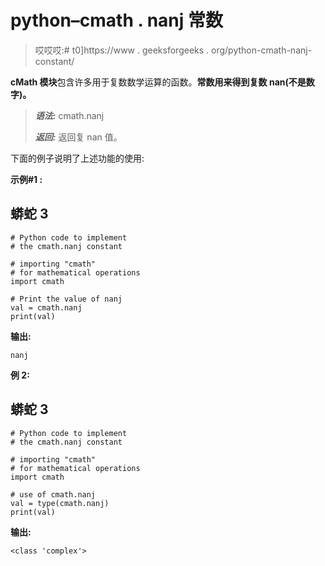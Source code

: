 # python–cmath . nanj 常数

> 哎哎哎:# t0]https://www . geeksforgeeks . org/python-cmath-nanj-constant/

**cMath 模块**包含许多用于复数数学运算的函数。**常数用来得到复数 nan(不是数字)。**

> ***语法:*** cmath.nanj
> 
> ***返回:*** 返回复 nan 值。

下面的例子说明了上述功能的使用:

**示例#1 :**

## 蟒蛇 3

```
# Python code to implement
# the cmath.nanj constant

# importing "cmath"
# for mathematical operations  
import cmath 

# Print the value of nanj 
val = cmath.nanj 
print(val)
```

**输出:**

```
nanj

```

**例 2:**

## 蟒蛇 3

```
# Python code to implement
# the cmath.nanj constant

# importing "cmath"
# for mathematical operations  
import cmath 

# use of cmath.nanj 
val = type(cmath.nanj)
print(val)
```

**输出:**

```
<class 'complex'>

```